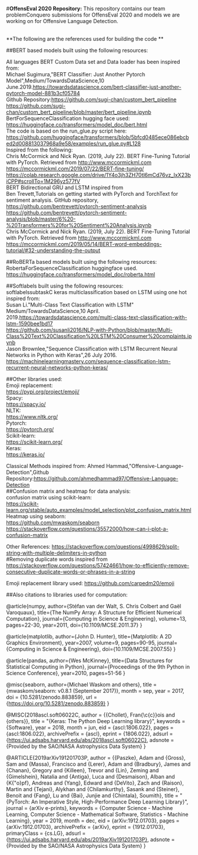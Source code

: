 #**OffensEval 2020 Repository:**
This repository contains our team problemConquero submissions for OffensEval 2020 and models we are working on for Offensive Language Detection.

<br/>**The following are the references used for building the code **<br/>

##BERT based models built using the following resources:

All languages BERT Custom Data set and Data loader has been inspired from:<br/>
Michael Sugimura,"BERT Classifier: Just Another Pytorch Model",Medium/TowardsDataScience,10 June.2019.https://towardsdatascience.com/bert-classifier-just-another-pytorch-model-881b3cf05784<br/>
Github Repository:https://github.com/sugi-chan/custom_bert_pipeline<br/>
https://github.com/sugi-chan/custom_bert_pipeline/blob/master/bert_pipeline.ipynb<br/>
BertForSequenceClassification hugging face used:<br/>
https://huggingface.co/transformers/model_doc/bert.html <br/>
The code is based on the run_glue.py script here: <br/>
https://github.com/huggingface/transformers/blob/5bfcd0485ece086ebcbed2d008813037968a9e58/examples/run_glue.py#L128 <br/>
Inspired from the following: <br/>
Chris McCormick and Nick Ryan. (2019, July 22). BERT Fine-Tuning Tutorial with PyTorch. Retrieved from http://www.mccormickml.com<br/>
https://mccormickml.com/2019/07/22/BERT-fine-tuning/ <br/>
https://colab.research.google.com/drive/1Y4o3jh3ZH70tl6mCd76vz_IxX23biCPP#scrollTo=1M296yz577fV<br/>
BERT Bidirectional GRU and LSTM inspired from <br/>
Ben Trevett,Tutorials on getting started with PyTorch and TorchText for sentiment analysis. GitHub repository, https://github.com/bentrevett/pytorch-sentiment-analysis<br/>
https://github.com/bentrevett/pytorch-sentiment-analysis/blob/master/6%20-%20Transformers%20for%20Sentiment%20Analysis.ipynb<br/>
Chris McCormick and Nick Ryan. (2019, July 22). BERT Fine-Tuning Tutorial with PyTorch. Retrieved from http://www.mccormickml.com<br/>
https://mccormickml.com/2019/05/14/BERT-word-embeddings-tutorial/#32-understanding-the-output<br/>


##RoBERTa based models built using the following resources: <br/>
RobertaForSequenceClassification huggingface used.  <br/>
https://huggingface.co/transformers/model_doc/roberta.html <br/>

##Softlabels built using the following resources: <br/>
softlabelssubtaskC keras multiclassification based on LSTM  using one hot  inspired from:<br/>
Susan Li."Multi-Class Text Classification with LSTM" Medium/TowardsDataScience,10 April. 2019.https://towardsdatascience.com/multi-class-text-classification-with-lstm-1590bee1bd17 <br/>
https://github.com/susanli2016/NLP-with-Python/blob/master/Multi-Class%20Text%20Classification%20LSTM%20Consumer%20complaints.ipynb <br/>
Jason Brownlee,"Sequence Classification with LSTM Recurrent Neural Networks in Python with Keras",26 July 2016. https://machinelearningmastery.com/sequence-classification-lstm-recurrent-neural-networks-python-keras/<br/>

##Other libraries used: <br/>
Emoji replacement: <br/>
https://pypi.org/project/emoji/ <br/>
Spacy: <br/>
https://spacy.io/ <br/>
NLTK: <br/>
https://www.nltk.org/ <br/>
Pytorch: <br/>
https://pytorch.org/ <br/>
Scikit-learn: <br/>
https://scikit-learn.org/ <br/>
Keras: <br/>
https://keras.io/ <br/>

Classical Methods inspired from:
Ahmed Hammad,"Offensive-Language-Detection",Github Repository:https://github.com/ahmedhammad97/Offensive-Language-Detection
<br/>
##Confusion matrix and heatmap for data analysis:<br/>
confusion matrix using scikit-learn:<br/>
https://scikit-learn.org/stable/auto_examples/model_selection/plot_confusion_matrix.html<br/>
Heatmap using seaborn:<br/>
https://github.com/mwaskom/seaborn<br/>
https://stackoverflow.com/questions/35572000/how-can-i-plot-a-confusion-matrix<br/>

Other References:
https://stackoverflow.com/questions/4998629/split-string-with-multiple-delimiters-in-python <br/>
#Removing duplicate words inspired from https://stackoverflow.com/questions/57424661/how-to-efficiently-remove-consecutive-duplicate-words-or-phrases-in-a-string <br/>

Emoji replacement library used:
https://github.com/carpedm20/emoji


##Also citations to libraries used for computation:<br/>

@article{numpy,
    author={Stéfan van der Walt, S. Chris Colbert and Gaël Varoquaux},
    title={The NumPy Array: A Structure for Efficient Numerical Computation},
    journal={Computing in Science & Engineering},
    volume=13,
    pages=22-30,
    year=2011,
    doi={10.1109/MCSE.2011.37}
}

@article{matplotlib,
    author={John D. Hunter},
    title={Matplotlib: A 2D Graphics Environment},
    year=2007,
    volume=9,
    pages=90-95,
    journal={Computing in Science & Engineering},
    doi={10.1109/MCSE.2007.55}
}

@article{pandas,
    author={Wes McKinney},
    title={Data Structures for Statistical Computing in Python},
    journal={Proceedings of the 9th Python in Science Conference},
    year=2010,
    pages=51-56
}

@misc{seaborn,
    author={Michael Waskom and others},
    title        = {mwaskom/seaborn: v0.8.1 (September 2017)},
    month        = sep,
    year         = 2017,
    doi          = {10.5281/zenodo.883859},
    url          = {https://doi.org/10.5281/zenodo.883859}
}


@MISC{2018ascl.soft06022C,
       author = {{Chollet}, Fran{\c{c}}ois and {others}},
        title = "{Keras: The Python Deep Learning library}",
     keywords = {Software},
         year = 2018,
        month = jun,
          eid = {ascl:1806.022},
        pages = {ascl:1806.022},
archivePrefix = {ascl},
       eprint = {1806.022},
       adsurl = {https://ui.adsabs.harvard.edu/abs/2018ascl.soft06022C},
      adsnote = {Provided by the SAO/NASA Astrophysics Data System}
}


@ARTICLE{2019arXiv191201703P,
       author = {{Paszke}, Adam and {Gross}, Sam and {Massa}, Francisco and
         {Lerer}, Adam and {Bradbury}, James and {Chanan}, Gregory and
         {Killeen}, Trevor and {Lin}, Zeming and {Gimelshein}, Natalia and
         {Antiga}, Luca and {Desmaison}, Alban and {K{\"o}pf}, Andreas and
         {Yang}, Edward and {DeVito}, Zach and {Raison}, Martin and
         {Tejani}, Alykhan and {Chilamkurthy}, Sasank and {Steiner}, Benoit and
         {Fang}, Lu and {Bai}, Junjie and {Chintala}, Soumith},
        title = "{PyTorch: An Imperative Style, High-Performance Deep Learning Library}",
      journal = {arXiv e-prints},
     keywords = {Computer Science - Machine Learning, Computer Science - Mathematical Software, Statistics - Machine Learning},
         year = 2019,
        month = dec,
          eid = {arXiv:1912.01703},
        pages = {arXiv:1912.01703},
archivePrefix = {arXiv},
       eprint = {1912.01703},
 primaryClass = {cs.LG},
       adsurl = {https://ui.adsabs.harvard.edu/abs/2019arXiv191201703P},
      adsnote = {Provided by the SAO/NASA Astrophysics Data System}
}

